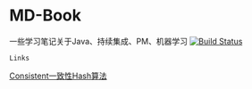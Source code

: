 # MD-Book
一些学习笔记关于Java、持续集成、PM、机器学习
[![Build Status](https://travis-ci.org/rouroulee/MD-TarvisCI-Test.svg?branch=master)](https://travis-ci.org/rouroulee/MD-TarvisCI-Test)


`Links`

[Consistent一致性Hash算法](https://github.com/rouroulee/MD-Book/blob/master/2017-01-02-Consistent%20hashing%20%E4%B8%80%E8%87%B4%E6%80%A7%E7%AE%97%E6%B3%95.md)
